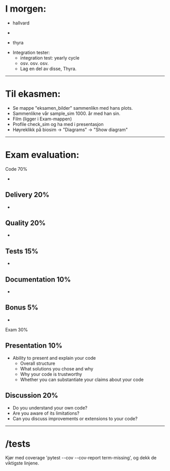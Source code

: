 I morgen:
=========
- hallvard
* 

- thyra
* Integration tester:
  * integration test: yearly cycle
  * osv. osv. osv.
  * Lag en del av disse, Thyra.

---------------------------------------------------------------------------------------------------

Til ekasmen:
============
* Se mappe "eksamen_bilder" sammenlikn med hans plots.
* Sammenlikne vår sample_sim 1000. år med han sin.
* Film (ligger i Exam-mappen)
* Profile check_sim og ha med i presentasjon
* Høyreklikk på biosim -> "Diagrams" -> "Show diagram"

---------------------------------------------------------------------------------------------------

Exam evaluation:
================

Code 70%

* 

Delivery 20%
------------
* 

Quality 20%
-----------
* 

Tests 15%
---------
* 

Documentation 10%
-----------------
* 

Bonus 5%
--------
* 

Exam 30%

Presentation 10%
-----------------
* Ability to present and explain your code 
  - Overall structure
  - What solutions you chose and why
  - Why your code is trustworthy
  - Whether you can substantiate your claims about your code

Discussion 20%
--------------
* Do you understand your own code?
* Are you aware of its limitations?
* Can you discuss improvements or extensions to your code?

---------------------------------------------------------------------------------------------------

/tests
======

Kjør med coverage 'pytest --cov --cov-report term-missing', og dekk de viktigste linjene.

